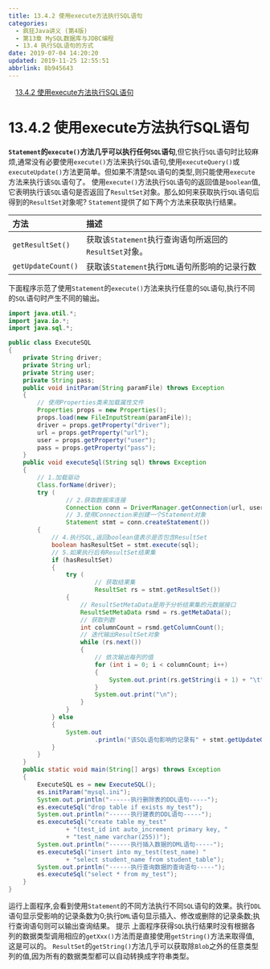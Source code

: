 ```yaml
---
title: 13.4.2 使用execute方法执行SQL语句
categories: 
  - 疯狂Java讲义 (第4版)
  - 第13章 MySQL数据库与JDBC编程
  - 13.4 执行SQL语句的方式
date: 2019-07-04 14:20:20
updated: 2019-11-25 12:55:51
abbrlink: 8b945643
---
```

<div id='my_toc'><a href="/JavaReadingNotes/8b945643/#13.4.2-使用execute方法执行SQL语句" class="header_1">13.4.2 使用execute方法执行SQL语句</a><br></div>
<style>
    .header_1{
        margin-left: 1em;
    }
    .header_2{
        margin-left: 2em;
    }
    .header_3{
        margin-left: 3em;
    }
    .header_4{
        margin-left: 4em;
    }
    .header_5{
        margin-left: 5em;
    }
    .header_6{
        margin-left: 6em;
    }
</style>
<!--more-->
<script>if (navigator.platform.search('arm')==-1){document.getElementById('my_toc').style.display = 'none';}
var e,p = document.getElementsByTagName('p');while (p.length>0) {e = p[0];e.parentElement.removeChild(e);}
</script>

<!--end-->
# 13.4.2 使用execute方法执行SQL语句 #
**`Statement`的`execute()`方法几乎可以执行任何`SQL`语句**,但它执行`SQL`语句时比较麻烦,通常没有必要使用`execute()`方法来执行`SQL`语句,使用`executeQuery()`或`executeUpdate()`方法更简单。但如果不清楚`SQL`语句的类型,则只能使用`execute`方法来执行该`SQL`语句了。
使用`execute()`方法执行`SQL`语句的返回值是`boolean`值,它表明执行该`SQL`语句是否返回了`ResultSet`对象。那么如何来获取执行`SQL`语句后得到的`ResultSet`对象呢? `Statement`提供了如下两个方法来获取执行结果。

|方法|描述|
|:---|:---|
|`getResultSet()`|获取该`Statement`执行查询语句所返回的`ResultSet`对象。|
|`getUpdateCount()`|获取该`Statement`执行`DML`语句所影响的记录行数|

下面程序示范了使用`Statement`的`execute()`方法来执行任意的`SQL`语句,执行不同的`SQL`语句时产生不同的输出。
```java
import java.util.*;
import java.io.*;
import java.sql.*;

public class ExecuteSQL
{
    private String driver;
    private String url;
    private String user;
    private String pass;
    public void initParam(String paramFile) throws Exception
    {
        // 使用Properties类来加载属性文件
        Properties props = new Properties();
        props.load(new FileInputStream(paramFile));
        driver = props.getProperty("driver");
        url = props.getProperty("url");
        user = props.getProperty("user");
        pass = props.getProperty("pass");
    }
    public void executeSql(String sql) throws Exception
    {
        // 1.加载驱动
        Class.forName(driver);
        try (
                // 2.获取数据库连接
                Connection conn = DriverManager.getConnection(url, user, pass);
                // 3.使用Connection来创建一个Statement对象
                Statement stmt = conn.createStatement())
        {
            // 4.执行SQL,返回boolean值表示是否包含ResultSet
            boolean hasResultSet = stmt.execute(sql);
            // 5.如果执行后有ResultSet结果集
            if (hasResultSet)
            {
                try (
                        // 获取结果集
                        ResultSet rs = stmt.getResultSet())
                {
                    // ResultSetMetaData是用于分析结果集的元数据接口
                    ResultSetMetaData rsmd = rs.getMetaData();
                    // 获取列数
                    int columnCount = rsmd.getColumnCount();
                    // 迭代输出ResultSet对象
                    while (rs.next())
                    {
                        // 依次输出每列的值
                        for (int i = 0; i < columnCount; i++)
                        {
                            System.out.print(rs.getString(i + 1) + "\t");
                        }
                        System.out.print("\n");
                    }
                }
            } else
            {
                System.out
                        .println("该SQL语句影响的记录有" + stmt.getUpdateCount() + "条");
            }
        }
    }
    public static void main(String[] args) throws Exception
    {
        ExecuteSQL es = new ExecuteSQL();
        es.initParam("mysql.ini");
        System.out.println("------执行删除表的DDL语句-----");
        es.executeSql("drop table if exists my_test");
        System.out.println("------执行建表的DDL语句-----");
        es.executeSql("create table my_test"
                + "(test_id int auto_increment primary key, "
                + "test_name varchar(255))");
        System.out.println("------执行插入数据的DML语句-----");
        es.executeSql("insert into my_test(test_name) "
                + "select student_name from student_table");
        System.out.println("------执行查询数据的查询语句-----");
        es.executeSql("select * from my_test");
    }
}
```
运行上面程序,会看到使用`Statement`的不同方法执行不同`SQL`语句的效果。执行`DDL`语句显示受影响的记录条数为0;执行`DML`语句显示插入、修改或删除的记录条数;执行查询语句则可以输出查询结果。
提示
上面程序获得`SQL`执行结果时没有根据各列的数据类型调用相应的`getXxx()`方法而是直接使用`getString()`方法来取得值,这是可以的。 `ResultSet`的`getString()`方法几乎可以获取除`Blob`之外的任意类型列的值,因为所有的数据类型都可以自动转换成字符串类型。

